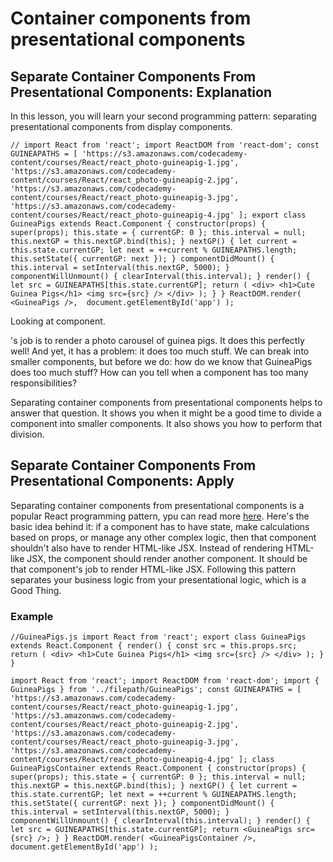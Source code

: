 # Container components from presentational components

## Separate Container Components From Presentational Components: Explanation
In this lesson, you will learn your second programming pattern: separating presentational components from display components.

`//
import React from 'react';
import ReactDOM from 'react-dom';
const GUINEAPATHS = [
  'https://s3.amazonaws.com/codecademy-content/courses/React/react_photo-guineapig-1.jpg',
  'https://s3.amazonaws.com/codecademy-content/courses/React/react_photo-guineapig-2.jpg',
  'https://s3.amazonaws.com/codecademy-content/courses/React/react_photo-guineapig-3.jpg',
  'https://s3.amazonaws.com/codecademy-content/courses/React/react_photo-guineapig-4.jpg'
];
export class GuineaPigs extends React.Component {
  constructor(props) {
    super(props);
    this.state = { currentGP: 0 };
    this.interval = null;
    this.nextGP = this.nextGP.bind(this);
  }
  nextGP() {
    let current = this.state.currentGP;
    let next = ++current % GUINEAPATHS.length;
    this.setState({ currentGP: next });
  }
  componentDidMount() {
    this.interval = setInterval(this.nextGP, 5000);
  }
  componentWillUnmount() {
    clearInterval(this.interval);
  }
  render() {
    let src = GUINEAPATHS[this.state.currentGP];
    return (
      <div>
        <h1>Cute Guinea Pigs</h1>
        <img src={src} />
      </div>
    );
  }
}
ReactDOM.render(
  <GuineaPigs />, 
  document.getElementById('app')
);`

Looking at <GuineaPigs /> component.

<GuineaPigs />'s job is to render a photo carousel of guinea pigs. It does this perfectly well! And yet, it has a problem: it does too much stuff. We can break <GuineaPigs /> into smaller components, but before we do: how do we know that GuineaPigs does too much stuff? How can you tell when a component has too many responsibilities?

Separating container components from presentational components helps to answer that question. It shows you when it might be a good time to divide a component into smaller components. It also shows you how to perform that division.


## Separate Container Components From Presentational Components: Apply
Separating container components from presentational components is a popular React programming pattern, ypu can read more [here](https://medium.com/@learnreact/container-components-c0e67432e005). Here's the basic idea behind it: if a component has to have state, make calculations based on props, or manage any other complex logic, then that component shouldn't also have to render HTML-like JSX. Instead of rendering HTML-like JSX, the component should render another component. It should be that component's job to render HTML-like JSX. Following this pattern separates your business logic from your presentational logic, which is a Good Thing.

### Example
``//GuineaPigs.js
import React from 'react';
export class GuineaPigs extends React.Component {
  render() {
    const src = this.props.src;
    return (
      <div>
        <h1>Cute Guinea Pigs</h1>
        <img src={src} />
      </div>
    );
  }
}``

``import React from 'react';
import ReactDOM from 'react-dom';
import { GuineaPigs } from '../filepath/GuineaPigs';
const GUINEAPATHS = [
  'https://s3.amazonaws.com/codecademy-content/courses/React/react_photo-guineapig-1.jpg',
  'https://s3.amazonaws.com/codecademy-content/courses/React/react_photo-guineapig-2.jpg',
  'https://s3.amazonaws.com/codecademy-content/courses/React/react_photo-guineapig-3.jpg',
  'https://s3.amazonaws.com/codecademy-content/courses/React/react_photo-guineapig-4.jpg'
];
class GuineaPigsContainer extends React.Component {
  constructor(props) {
     super(props);
    this.state = { currentGP: 0 };
    this.interval = null;
    this.nextGP = this.nextGP.bind(this);
  }
  nextGP() {
    let current = this.state.currentGP;
    let next = ++current % GUINEAPATHS.length;
    this.setState({ currentGP: next });
  }
  componentDidMount() {
    this.interval = setInterval(this.nextGP, 5000);
  }
  componentWillUnmount() {
    clearInterval(this.interval);
  }
  render() {
    let src = GUINEAPATHS[this.state.currentGP];
    return <GuineaPigs src={src} />;
  }
}
ReactDOM.render(
  <GuineaPigsContainer />,
  document.getElementById('app')
);``


